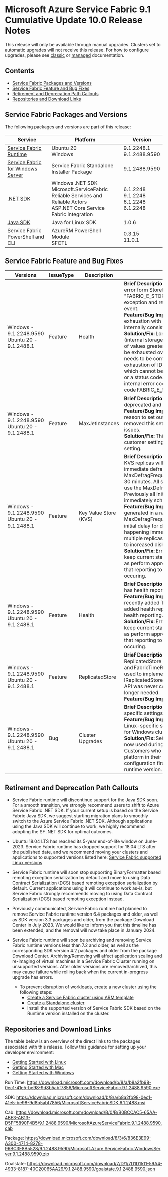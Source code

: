 # Microsoft Azure Service Fabric 9.1 Cumulative Update 10.0 Release Notes

This release will only be available through manual upgrades. Clusters set to automatic upgrades will not receive this release. For how to configure upgrades, please see [classic](https://docs.microsoft.com/en-us/azure/service-fabric/service-fabric-cluster-upgrade) or [managed](https://docs.microsoft.com/en-us/azure/service-fabric/how-to-managed-cluster-configuration) documentation.

## Contents
* [Service Fabric Packages and Versions](#service-fabric-packages-and-versions)
* [Service Fabric Feature and Bug Fixes](#service-fabric-feature-and-bug-fixes)
* [Retirement and Deprecation Path Callouts](#retirement-and-deprecation-path-callouts)
* [Repositories and Download Links](#repositories-and-download-links)

## Service Fabric Packages and Versions
The following packages and versions are part of this release:

| Service | Platform | Version |
|-|-|-|
| [Service Fabric Runtime](https://download.microsoft.com/download/b/8/a/b8a2fb98-0ec1-41e5-be98-9d8b5abf7856/MicrosoftServiceFabric.9.1.2488.9590.exe) | Ubuntu 20 <br> Windows | 9.1.2248.1 <br> 9.1.2488.9590 |
| [Service Fabric for Windows Server](https://download.microsoft.com/download/8/3/6/836E3E99-A300-4714-8278-96BC3E8B5528/9.1.2488.9590/Microsoft.Azure.ServiceFabric.WindowsServer.9.1.2488.9590.zip) | Service Fabric Standalone Installer Package | 9.1.2488.9590 |
| [.NET SDK](https://download.microsoft.com/download/b/8/a/b8a2fb98-0ec1-41e5-be98-9d8b5abf7856/MicrosoftServiceFabricSDK.6.1.2488.msi) | Windows .NET SDK <br> Microsoft.ServiceFabric <br> Reliable Services and Reliable Actors <br> ASP.NET Core Service Fabric integration | 6.1.2248 <br> 9.1.2248 <br> 6.1.2248 <br> 6.1.2248 |
| [Java SDK](https://download.microsoft.com/download/b/8/a/b8a2fb98-0ec1-41e5-be98-9d8b5abf7856/MicrosoftServiceFabricSDK.6.1.2488.msi) | Java for Linux SDK | 1.0.6 |
| Service Fabric PowerShell and CLI | AzureRM PowerShell Module <br> SFCTL | 0.3.15 <br> 11.0.1 |

## Service Fabric Feature and Bug Fixes
| Versions | IssueType | Description | Resolution | 
|-|-|-|-|
| Windows -<br>9.1.2248.9590 <br> Ubuntu 20 -<br>9.1.2488.1 | Feature | Health | **Brief Description:** Remap hardware related JET error form StoreLvidLimitHit to a new "FABRIC_E_STORE_OUT_OF_LONG_VALUE_IDS" exception and reflect the change in the health event. <br> **Feature/Bug Impact:** Improve visibility of LVID exhaustion with a user-friendly exception and internally consistent naming. <br> **Solution/Fix:** Long Value IDs are used by ESE (internal storage engine used by KVS) to keep track of values greater than 5120 bytes. These IDs can be exhausted over a period and the database needs to be compacted to recover them. This exhaustion of IDs is currently an internal error code which cannot be expressed as a public exception or a status code. This work items replaces the internal error code with a new public error code FABRIC_E_STORE_OUT_OF_LONG_VALUE_IDS. |
| Windows -<br>9.1.2248.9590 <br> Ubuntu 20 -<br>9.1.2488.1 | Feature | MaxJetInstances | **Brief Description:** MaxJetInstances is marked as deprecated and removed from usage. <br> **Feature/Bug Impact:** As an unused setting with no reason to set outside of the default state, we removed this setting to prevent possible future issues. <br> **Solution/Fix:** This fixes any potential issues from a customer setting this variable to an unusable setting. |
| Windows -<br>9.1.2248.9590 <br> Ubuntu 20 -<br>9.1.2488.1 | Feature | Key Value Store (KVS) | **Brief Description:** The initial defragmentation of KVS replicas will now be distributed between an immediate defragmentation and the setting of MaxDefragFrequencyInMinutes which is by default 30 minutes. All subsequent defragmentations will use the MaxDefragFrequencyInMinutes value. Previously all initial  defragmentations were immediately scheduled upon open. <br> **Feature/Bug Impact:** A random integer is now generated in a range of (0, MaxDefragFrequencyInMinutes) to determine the initial delay for defragmentation instead of happening immediately to prevent scenarios where multiple replicas are open at the same time leading to increased disk usage. <br> **Solution/Fix:** Error codes need health reporting to keep current status of the SF environment as well as perform appropriate repair actions, this enables that reporting to provide visibility when the error is occuring. |
| Windows -<br>9.1.2248.9590 <br> Ubuntu 20 -<br>9.1.2488.1 | Feature | Health | **Brief Description:** Jet_errTooManyInstances now has health reporting, and associated tests. <br> **Feature/Bug Impact:** To add to the usability of the recently added TooManyInstances error code, added health reporting and tests to ensure proper health reporting. <br> **Solution/Fix:** Error codes need health reporting to keep current status of the SF environment as well as perform appropriate repair actions, this enables that reporting to provide visibility when the error is occuring. |
| Windows -<br>9.1.2248.9590 <br> Ubuntu 20 -<br>9.1.2488.1 | Feature | ReplicatedStore | **Brief Description:** Deprecated the internal ReplicatedStore settings FabricTimePersistInterval and FabricTimeRefreshTimeoutValue. They were used to implement the internal IReplicatedStore::GetCurrentStoreTime() API. This API was never consumed by Service Fabric and no longer needed. <br> **Feature/Bug Impact:** None. |
| Windows -<br>9.1.2248.9590 <br> Ubuntu 20 -<br>9.1.2488.1 | Bug | Cluster Upgrades | **Brief Description:** Validates correct platform-specific settings during cluster upgrade. <br> **Feature/Bug Impact:** Before this change, some Linux-specific settings were assumed to be valid for Windows clusters and vice-versa. <br> **Solution/Fix:** Settings correct for the platform are now used during cluster upgrade validation. Customers who have settings invalid for their platform in their cluster manifest, will have to fix the configuration first before upgrading to the new SF runtime version. |

## Retirement and Deprecation Path Callouts

* Service Fabric runtime will discontinue support for the Java SDK soon. For a smooth transition, we strongly recommend users to shift to Azure Service Fabric .NET SDK. If your current setup is based on the Service Fabric Java SDK, we suggest starting migration plans to smoothly switch to the Azure Service Fabric .NET SDK. Although applications using the Java SDK will continue to work, we highly recommend adopting the SF .NET SDK for optimal outcomes.

* Ubuntu 18.04 LTS has reached its 5-year end-of-life window on June-2023. Service Fabric runtime has dropped support for 18.04 LTS after the published date, and we recommend moving your clusters and applications to supported versions listed here: [Service Fabric supported Linux versions](https://learn.microsoft.com/en-us/azure/service-fabric/service-fabric-versions#supported-linux-versions-and-support-end-date)

* Service Fabric runtime will soon stop supporting BinaryFormatter based remoting exception serialization by default and move to using Data Contract Serialization (DCS) based remoting exception serialization by default. Current applications using it will continue to work as-is, but Service Fabric strongly recommends moving to using Data Contract Serialization (DCS) based remoting exception instead.

* Previously communicated, Service Fabric runtime had planned to remove Service Fabric runtime version 6.4 packages and older, as well as SDK version 3.3 packages and older, from the package Download Center in July 2023. We would like to inform you that this timeline has been extended, and the removal will now take place in January 2024.

* Service Fabric runtime will soon be archiving and removing Service Fabric runtime versions less than 7.2 and older, as well as the corresponding SDK version 4.2 packages and older from the package Download Center. Archiving/Removing will affect application scaling and re-imaging of virtual machines in a Service Fabric Cluster running on unsupported versions. After older versions are removed/archived, this may cause failure while rolling back when the current in-progress upgrade has errors. 
  * To prevent disruption of workloads, create a new cluster using the following steps:
    * [Create a Service Fabric cluster using ARM template](https://learn.microsoft.com/en-us/azure/service-fabric/quickstart-cluster-template)
    * [Create a Standalone cluster](https://learn.microsoft.com/en-us/azure/service-fabric/service-fabric-cluster-creation-for-windows-server)
    * Install the supported version of Service Fabric SDK based on the Runtime version installed on the cluster.

## Repositories and Download Links
The table below is an overview of the direct links to the packages associated with this release. 
Follow this guidance for setting up your developer environment: 
* [Getting Started with Linux](https://docs.microsoft.com/azure/service-fabric/service-fabric-get-started-linux)
* [Getting Started with Mac](https://docs.microsoft.com/azure/service-fabric/service-fabric-get-started-mac)
* [Getting Started with Windows](https://docs.microsoft.com/azure/service-fabric/service-fabric-get-started)

Run Time:
https://download.microsoft.com/download/b/8/a/b8a2fb98-0ec1-41e5-be98-9d8b5abf7856/MicrosoftServiceFabric.9.1.2488.9590.exe

SDK:
https://download.microsoft.com/download/b/8/a/b8a2fb98-0ec1-41e5-be98-9d8b5abf7856/MicrosoftServiceFabricSDK.6.1.2488.msi

Cab:
https://download.microsoft.com/download/B/0/B/B0BCCAC5-65AA-4BE3-AB13-D5FF5890F4B5/9.1.2488.9590/MicrosoftAzureServiceFabric.9.1.2488.9590.cab

Package:
https://download.microsoft.com/download/8/3/6/836E3E99-A300-4714-8278-96BC3E8B5528/9.1.2488.9590/Microsoft.Azure.ServiceFabric.WindowsServer.9.1.2488.9590.zip

Goalstate:
https://download.microsoft.com/download/7/D/1/7D1D1511-59A4-4933-8187-40C20065AA29/9.1.2488.9590/goalstate.9.1.2488.9590.json